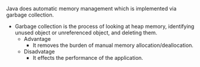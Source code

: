 Java does automatic memory management which is implemented via garbage collection.
- Garbage collection is the process of looking at heap memory, identifying unused object or unreferenced object, and deleting them.
	- Advantage
		- It removes the burden of manual memory allocation/deallocation.
	- Disadvatage
		- It effects the performance of the application.

```Java

```
